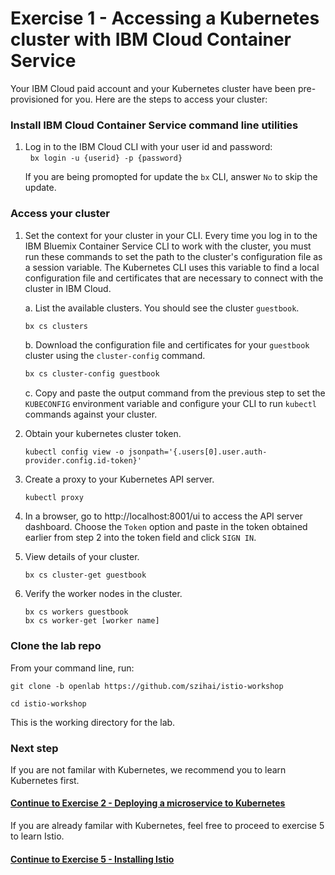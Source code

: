 # Exercise 1 - Accessing a Kubernetes cluster with IBM Cloud Container Service

Your IBM Cloud paid account and your Kubernetes cluster have been pre-provisioned for you. Here are the steps to access your cluster:

### Install IBM Cloud Container Service command line utilities

1. Log in to the IBM Cloud CLI with your user id and password:   
   `bx login -u {userid} -p {password}`      

   If you are being promopted for update the `bx` CLI, answer `No` to skip the update.
   
### Access your cluster

1. Set the context for your cluster in your CLI. Every time you log in to the IBM Bluemix Container Service CLI to work with the cluster, you must run these commands to set the path to the cluster's configuration file as a session variable. The Kubernetes CLI uses this variable to find a local configuration file and certificates that are necessary to connect with the cluster in IBM Cloud.

    a. List the available clusters. You should see the cluster `guestbook`.
    
    ```bash
    bx cs clusters
    ```
    
    b. Download the configuration file and certificates for your `guestbook` cluster using the `cluster-config` command.
    
    ```bash
    bx cs cluster-config guestbook
    ```
    
    c. Copy and paste the output command from the previous step to set the `KUBECONFIG` environment variable and configure your CLI to run `kubectl` commands against your cluster.

2. Obtain your kubernetes cluster token.

    ```
    kubectl config view -o jsonpath='{.users[0].user.auth-provider.config.id-token}'
    ```

3. Create a proxy to your Kubernetes API server.

    ```
    kubectl proxy
    ```
    
4. In a browser, go to http://localhost:8001/ui to access the API server dashboard.   Choose the `Token` option and paste in the token obtained earlier from step 2 into the token field and click `SIGN IN`.

4. View details of your cluster.
    ```
    bx cs cluster-get guestbook
    ```

5. Verify the worker nodes in the cluster.   
    ```
    bx cs workers guestbook
    bx cs worker-get [worker name]
    ```
### Clone the lab repo

From your command line, run:
   
```    
git clone -b openlab https://github.com/szihai/istio-workshop

cd istio-workshop
```

This is the working directory for the lab.

### Next step

If you are not familar with Kubernetes, we recommend you to learn Kubernetes first.

#### [Continue to Exercise 2 - Deploying a microservice to Kubernetes](../exercise-2/README.md)

If you are already familar with Kubernetes, feel free to proceed to exercise 5 to learn Istio.

#### [Continue to Exercise 5 - Installing Istio](../exercise-5/README.md)
